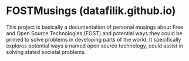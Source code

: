 # FOSTMusings (datafilik.github.io)

This project is basically a documentation of personal musings about Free and Open Source Technologies (FOST) and potential ways they could be primed to solve problems in developing parts of the world.
It specifically explores potential ways a named open source technology, could assist in solving stated societal problems.
